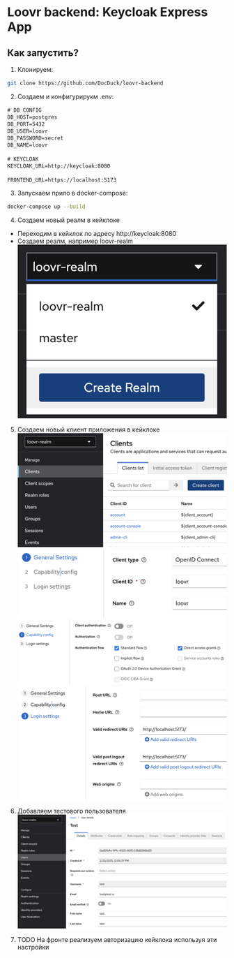 # Loovr backend: Keycloak Express App

## Как запустить?

1. Клонируем:

```bash
git clone https://github.com/DocDuck/loovr-backend
```

2. Создаем и конфигурирукм .env:

```dosini
# DB CONFIG
DB_HOST=postgres
DB_PORT=5432
DB_USER=loovr
DB_PASSWORD=secret
DB_NAME=loovr

# KEYCLOAK
KEYCLOAK_URL=http://keycloak:8080

FRONTEND_URL=https://localhost:5173
```

3. Запускаем прило в docker-compose:

```bash
docker-compose up --build
```

4. Создаем новый реалм в кейклоке

- Переходим в кейклок по адресу http://keycloak:8080
- Создаем реалм, например loovr-realm
  ![alt text](image-4.png)

5. Создаем новый клиент приложения в кейклоке
   ![alt text](image-5.png)
   ![alt text](image-2.png)
   ![alt text](image-1.png)
   ![alt text](image-3.png)

6. Добавляем тестового пользователя
   ![alt text](image-6.png)

7. TODO На фронте реализуем авторизацию кейклока используя эти настройки
